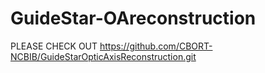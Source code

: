 # GuideStar-OAreconstruction
PLEASE CHECK OUT
https://github.com/CBORT-NCBIB/GuideStarOpticAxisReconstruction.git
